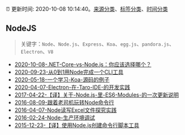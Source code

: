:alarm_clock: 更新时间: 2020-10-08 10:14:40。[来源分类](../README.md)、[标签分类](../TAGS.md)、[时间分类](../TIMELINE.md)

## NodeJS


> 关键字：`Node`、`Node.js`、`Express`、`Koa`、`egg.js`、`pandora.js`、`Electron`、`V8`



- [2020-10-08-.NET-Core-vs-Node.js：你应该选择哪个？](https://www.ershicimi.com/p/b8db56cd39ed4b9876e48a55cb7cbdb7) 
- [2020-09-23-从0到1用Node完成一个CLI工具](https://www.ershicimi.com/p/28f8d4bd4d47d685d681761926738613) 
- [2020-05-18-一个学习-Koa-源码的例子](https://aotu.io/notes/2020/05/18/koa-demo/) 
- [2020-04-07-Electron-在-Taro-IDE-的开发实践](https://aotu.io/notes/2020/04/07/electron-in-taro-ide/) 
- [2017-04-22-【译】关于-Node.js-里-ES6-Modules-的一次更新说明](https://aotu.io/notes/2017/04/22/an-update-on-es6-modules-in-node-js/) 
- [2016-08-09-跟着老司机玩转Node命令行](https://aotu.io/notes/2016/08/09/command-line-development/) 
- [2016-04-07-Node读写Excel文件探究实践](https://aotu.io/notes/2016/04/07/node-excel/) 
- [2016-02-24-Node-生产环境调试](https://aotu.io/notes/2016/02/24/node-debug-in-production/) 
- [2015-12-23-【译】使用Node.js创建命令行脚本工具](https://aotu.io/notes/2015/12/23/building-command-line-tools-with-node-js/) 